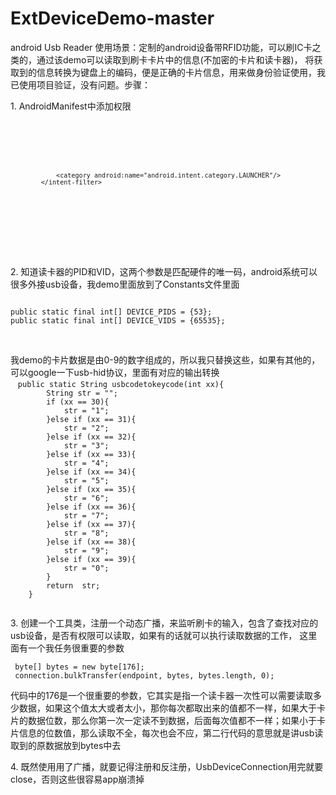 # ExtDeviceDemo-master
   android Usb Reader 
   使用场景：定制的android设备带RFID功能，可以刷IC卡之类的，通过该demo可以读取到刷卡卡片中的信息(不加密的卡片和读卡器)，
将获取到的信息转换为键盘上的编码，便是正确的卡片信息，用来做身份验证使用，我已使用项目验证，没有问题。步骤：

<p>1. AndroidManifest中添加权限  
<code><uses-feature android:name="android.hardware.usb.host"/></code>  

<code><activity android:name=".MainActivity">  
            <intent-filter>
                <action android:name="android.intent.action.MAIN"/>

                <category android:name="android.intent.category.LAUNCHER"/>
            </intent-filter>
           <intent-filter>
                <action android:name="android.hardware.usb.action.USB_DEVICE_ATTACHED"/>
            </intent-filter>
        </activity></code>
</p><br />

<p>2. 知道读卡器的PID和VID，这两个参数是匹配硬件的唯一码，android系统可以很多外接usb设备，我demo里面放到了Constants文件里面<br />
<code>
<br />public static final int[] DEVICE_PIDS = {53};
public static final int[] DEVICE_VIDS = {65535};
</code>
</p>    
    <br /><p>我demo的卡片数据是由0-9的数字组成的，所以我只替换这些，如果有其他的，可以google一下usb-hid协议，里面有对应的输出转换<br />
    <code>public static String usbcodetokeycode(int xx){
        String str = "";
        if (xx == 30){
            str = "1";
        }else if (xx == 31){
            str = "2";
        }else if (xx == 32){
            str = "3";
        }else if (xx == 33){
            str = "4";
        }else if (xx == 34){
            str = "5";
        }else if (xx == 35){
            str = "6";
        }else if (xx == 36){
            str = "7";
        }else if (xx == 37){
            str = "8";
        }else if (xx == 38){
            str = "9";
        }else if (xx == 39){
            str = "0";
        }
        return  str;
    }
    </code>
</p>

<p>3. 创建一个工具类，注册一个动态广播，来监听刷卡的输入，包含了查找对应的usb设备，是否有权限可以读取，如果有的话就可以执行读取数据的工作，
 这里面有一个我任务很重要的参数<br />
 <code>
 byte[] bytes = new byte[176];
 connection.bulkTransfer(endpoint, bytes, bytes.length, 0);
 </code>
 <br />代码中的176是一个很重要的参数，它其实是指一个读卡器一次性可以需要读取多少数据，如果这个值太大或者太小，那你每次都取出来的值都不一样，如果大于卡片的数据位数，那么你第一次一定读不到数据，后面每次值都不一样；如果小于卡片信息的位数值，那么读取不全，每次也会不应，第二行代码的意思就是讲usb读取到的原数据放到bytes中去
</p> 

<p>4. 既然使用用了广播，就要记得注册和反注册，UsbDeviceConnection用完就要close，否则这些很容易app崩溃掉</p> 
